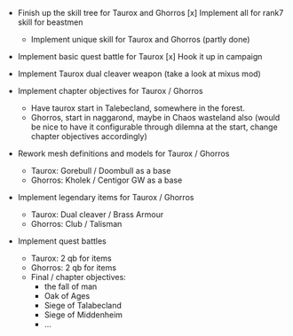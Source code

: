 - Finish up the skill tree for Taurox and Ghorros
  [x] Implement all for rank7 skill for beastmen
  - Implement unique skill for Taurox and Ghorros (partly done)

- Implement basic quest battle for Taurox
  [x] Hook it up in campaign

- Implement Taurox dual cleaver weapon (take a look at mixus mod)

- Implement chapter objectives for Taurox / Ghorros
  - Have taurox start in Talebecland, somewhere in the forest.
  - Ghorros, start in naggarond, maybe in Chaos wasteland also (would be nice
    to have it configurable through dilemna at the start, change chapter
    objectives accordingly)

- Rework mesh definitions and models for Taurox / Ghorros
  - Taurox: Gorebull / Doombull as a base
  - Ghorros: Kholek / Centigor GW as a base

- Implement legendary items for Taurox / Ghorros
  - Taurox: Dual cleaver / Brass Armour
  - Ghorros: Club / Talisman

- Implement quest battles
  - Taurox: 2 qb for items
  - Ghorros: 2 qb for items
  - Final / chapter objectives:
    - the fall of man
    - Oak of Ages
    - Siege of Talabecland
    - Siege of Middenheim
    - ...

